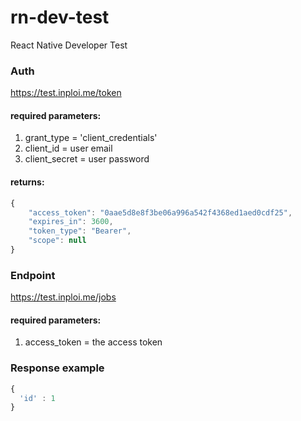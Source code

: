 # rn-dev-test
React Native Developer Test
### Auth
   https://test.inploi.me/token
#### required parameters:
1. grant_type = 'client_credentials'
2. client_id = user email
3. client_secret = user password

#### returns:
```javascript
{
    "access_token": "0aae5d8e8f3be06a996a542f4368ed1aed0cdf25",
    "expires_in": 3600,
    "token_type": "Bearer",
    "scope": null
}
```
### Endpoint
   https://test.inploi.me/jobs
#### required parameters:
1. access_token = the access token
### Response example
```javascript
{
  'id' : 1
}
```
